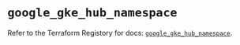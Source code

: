 # `google_gke_hub_namespace`

Refer to the Terraform Registory for docs: [`google_gke_hub_namespace`](https://registry.terraform.io/providers/hashicorp/google-beta/5.6.0/docs/resources/google_gke_hub_namespace).

